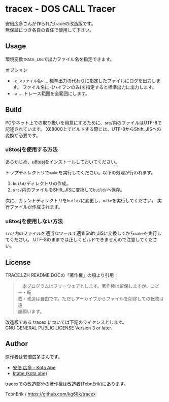 # tracex - DOS CALL Tracer

安倍広多さんが作られたtraceの改造版です。  
無保証につき各自の責任で使用して下さい。


## Usage

環境変数`TRACE_LOG`で出力ファイル名を指定できます。

オプション
* `-o <ファイル名>` ... 標準出力の代わりに指定したファイルにログを出力します。
  ファイル名に`-`(ハイフンのみ)を指定すると標準出力に出力します。
* `-a` ... トレース範囲を全範囲にします。


## Build

PCやネット上での取り扱いを用意にするために、src/内のファイルはUTF-8で記述されています。
X68000上でビルドする際には、UTF-8からShift_JISへの変換が必要です。

### u8tosjを使用する方法

あらかじめ、[u8tosj](https://github.com/kg68k/u8tosj)をインストールしておいてください。

トップディレクトリで`make`を実行してください。以下の処理が行われます。
1. `build/`ディレクトリの作成。
3. `src/`内のファイルをShift_JISに変換して`build/`へ保存。

次に、カレントディレクトリを`build/`に変更し、`make`を実行してください。
実行ファイルが作成されます。

### u8tosjを使用しない方法

`src/`内のファイルを適当なツールで適宜Shift_JISに変換してから`make`を実行してください。
UTF-8のままでは正しくビルドできませんので注意してください。


## License

TRACE.LZH README.DOCの「著作権」の項より引用：
> 　本プログラムはフリーウェアとします。著作権は留保しますが、コピー・転  
>   載・改造は自由です。ただしアーカイブからファイルを削除しての転載は遠  
>   慮願います。  

改造版である tracex については下記のライセンスとします。  
GNU GENERAL PUBLIC LICENSE Version 3 or later.


## Author

原作者は安倍広多さんです。  
* [安倍 広多 - Kota Abe](https://www.sousei.gscc.osaka-cu.ac.jp/~k-abe/)
* [ktabe (kota abe)](https://github.com/ktabe)

tracexでの改造部分の著作権は改造者(TcbnErik)にあります。

TcbnErik / https://github.com/kg68k/tracex
